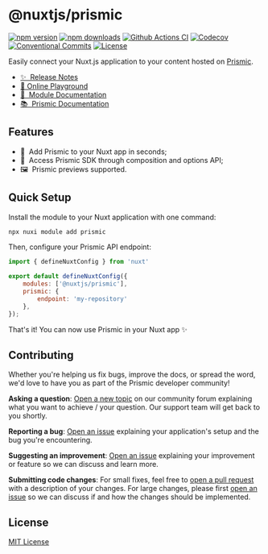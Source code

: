 <!--

Replace all on all files (README.md, CONTRIBUTING.md, bug_report.md, package.json):
- @nuxtjs/prismic
- Easily connect your Nuxt application to your content hosted on Prismic
- nuxt-modules/prismic
- prismic

-->

# @nuxtjs/prismic

[![npm version][npm-version-src]][npm-version-href]
[![npm downloads][npm-downloads-src]][npm-downloads-href]
[![Github Actions CI][github-actions-ci-src]][github-actions-ci-href]
[![Codecov][codecov-src]][codecov-href]
[![Conventional Commits][conventional-commits-src]][conventional-commits-href]
[![License][license-src]][license-href]

Easily connect your Nuxt.js application to your content hosted on [Prismic][prismic].

- [✨ &nbsp;Release Notes][changelog]
- [🏀 Online Playground][playground]
- [📖 &nbsp;Module Documentation][nuxt-docs]
- [📚 &nbsp;Prismic Documentation][prismic-docs]

## Features

<!-- Highlight some of the features your module provide here -->
- 🚀 &nbsp;Add Prismic to your Nuxt app in seconds;
- 🎣 &nbsp;Access Prismic SDK through composition and options API;
- 🖼 &nbsp;Prismic previews supported.

## Quick Setup

Install the module to your Nuxt application with one command:

```bash
npx nuxi module add prismic
```

Then, configure your Prismic API endpoint:

```javascript
import { defineNuxtConfig } from 'nuxt'

export default defineNuxtConfig({
	modules: ['@nuxtjs/prismic'],
	prismic: {
		endpoint: 'my-repository'
	},
});
```

That's it! You can now use Prismic in your Nuxt app ✨

## Contributing

Whether you're helping us fix bugs, improve the docs, or spread the word, we'd love to have you as part of the Prismic developer community!

**Asking a question**: [Open a new topic][forum-question] on our community forum explaining what you want to achieve / your question. Our support team will get back to you shortly.

**Reporting a bug**: [Open an issue][repo-bug-report] explaining your application's setup and the bug you're encountering.

**Suggesting an improvement**: [Open an issue][repo-feature-request] explaining your improvement or feature so we can discuss and learn more.

**Submitting code changes**: For small fixes, feel free to [open a pull request][repo-pull-requests] with a description of your changes. For large changes, please first [open an issue][repo-feature-request] so we can discuss if and how the changes should be implemented.

## License

[MIT License](./LICENSE)

<!-- Links -->

[prismic]: https://prismic.io

<!-- Replace link with a more useful one if available -->

[playground]: https://stackblitz.com/github/nuxt-modules/prismic/tree/master/examples/minimal?file=pages%2Findex.vue
[nuxt-docs]: https://prismic.nuxtjs.org
[prismic-docs]: https://prismic.io/docs/technical-reference/prismicio-vue?version=v4
[changelog]: ./CHANGELOG.md
[contributing]: ./CONTRIBUTING.md

<!-- Replace link with a more useful one if available -->

[forum-question]: https://community.prismic.io
[repo-bug-report]: https://github.com/nuxt-modules/prismic/issues/new?assignees=&labels=bug&template=bug_report.md&title=
[repo-feature-request]: https://github.com/nuxt-modules/prismic/issues/new?assignees=&labels=enhancement&template=feature_request.md&title=
[repo-pull-requests]: https://github.com/nuxt-modules/prismic/pulls

<!-- Badges -->

[npm-version-src]: https://img.shields.io/npm/v/@nuxtjs/prismic/latest.svg?style=flat&colorA=020420&colorB=00DC82
[npm-version-href]: https://npmjs.com/package/@nuxtjs/prismic
[npm-downloads-src]: https://img.shields.io/npm/dm/@nuxtjs/prismic.svg?style=flat&colorA=020420&colorB=00DC82
[npm-downloads-href]: https://npmjs.com/package/@nuxtjs/prismic
[github-actions-ci-src]: https://img.shields.io/github/actions/workflow/status/nuxt-modules/prismic/ci.yml.svg?style=flat&colorA=020420&colorB=00DC82
[github-actions-ci-href]: https://github.com/nuxt-modules/prismic/actions?query=workflow%3Aci
[codecov-src]: https://img.shields.io/codecov/c/github/nuxt-modules/prismic.svg?style=flat&colorA=020420&colorB=00DC82
[codecov-href]: https://codecov.io/gh/nuxt-modules/prismic
[conventional-commits-src]: https://img.shields.io/badge/Conventional%20Commits-1.0.0-yellow.svg?style=flat&colorA=020420&colorB=00DC82
[conventional-commits-href]: https://conventionalcommits.org
[license-src]: https://img.shields.io/npm/l/@nuxtjs/prismic.svg?style=flat&colorA=020420&colorB=00DC82
[license-href]: https://npmjs.com/package/@nuxtjs/prismic
